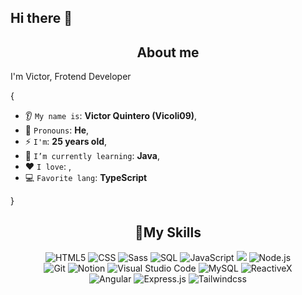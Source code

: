 ## Hi there 👋
<h2 align="center"> About me</h2>
<p>I'm Victor, Frotend Developer</p>

{  

* 👂 `My name is`: **Victor Quintero (Vicoli09)**,
* 👩 `Pronouns`: **He**,
* ⚡ `I'm`: **25 years old**,
* 🌱 `I’m currently learning`: **Java**,
* ❤️ `I love`:   ,
* 💻 `Favorite lang`: **TypeScript**  

}


<h2 align="center">🤖My Skills</h2>

<p align="center">
  <img alt="HTML5" src="https://img.shields.io/badge/html-%23E44D26?style=flat&logo=html5&logoColor=white&logoSize=amd">
  <img alt="CSS" src="https://img.shields.io/badge/CSS-1572B6.svg?logo=css3&logoColor=white">
  <img alt="Sass" src="https://img.shields.io/badge/Sass-CC6699.svg?logo=sass&logoColor=white">
  <img alt="SQL" src="https://custom-icon-badges.demolab.com/badge/SQL-025E8C.svg?logo=database&logoColor=white">
  <img alt="JavaScript" src="https://img.shields.io/badge/JavaScript-F7E025?style=flat&logo=javascript&logoColor=black&logoSize=amg">
  <img alt"TypeScript"  src="https://img.shields.io/badge/TypeScript-%233178C6?style=flat&logo=typescript&logoColor=white&logoSize=amd">
  <img alt="Node.js" src="https://img.shields.io/badge/Node.js-43853D.svg?logo=node.js&logoColor=white">
  <br>
  <img alt="Git" src="https://img.shields.io/badge/Git-F05033.svg?logo=git&logoColor=white">
  <img alt="Notion" src="https://img.shields.io/badge/Notion-010101.svg?logo=notion&logoColor=white">
  <img alt="Visual Studio Code" src="https://img.shields.io/badge/Visual%20Studio%20Code-0078d7.svg?logo=visual-studio-code&logoColor=white">
  <img alt="MySQL" src="https://img.shields.io/badge/MySQL-00f.svg?logo=mysql&logoColor=white">
  <img alt="ReactiveX" src="https://img.shields.io/badge/-RxJs-B7178C?style=flat-square&logo=reactivex&logoColor=white" />
  <br>
  <img alt="Angular" src="https://img.shields.io/badge/Angular-%23F11653?style=flat&logo=angular&logoColor=white&logoSize=amd">
  <img alt="Express.js" src="https://img.shields.io/badge/Express-404d59.svg?logo=express&logoColor=white">
  <img alt="Tailwindcss" src="https://img.shields.io/badge/Tailwindcss-black?style=flat&logo=tailwindcss&logoSize=amd">
   
</p>

<!--
**vquintero09/vquintero09** is a ✨ _special_ ✨ repository because its `README.md` (this file) appears on your GitHub profile.

Here are some ideas to get you started:

- 🔭 I’m currently working on ...
- 🌱 I’m currently learning ...
- 👯 I’m looking to collaborate on ...
- 🤔 I’m looking for help with ...
- 💬 Ask me about ...
- 📫 How to reach me: ...
- 😄 Pronouns: ...
- ⚡ Fun fact: ...
-->

